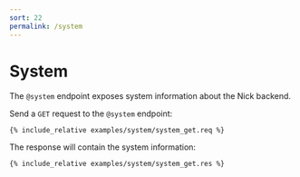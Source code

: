 ```yaml
---
sort: 22
permalink: /system
---
```


# System

The `@system` endpoint exposes system information about the Nick backend.

Send a `GET` request to the `@system` endpoint:

```
{% include_relative examples/system/system_get.req %}
```

The response will contain the system information:

```
{% include_relative examples/system/system_get.res %}
```
